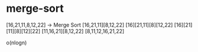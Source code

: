 # merge-sort
[16,21,11,8,12,22] -> Merge Sort
[16,21,11][8,12,22]
[16][21,11][8][12,22]
[16][21][11][8][12][22]
[11,16,21][8,12,22]
[8,11,12,16,21,22]

o(nlogn)
